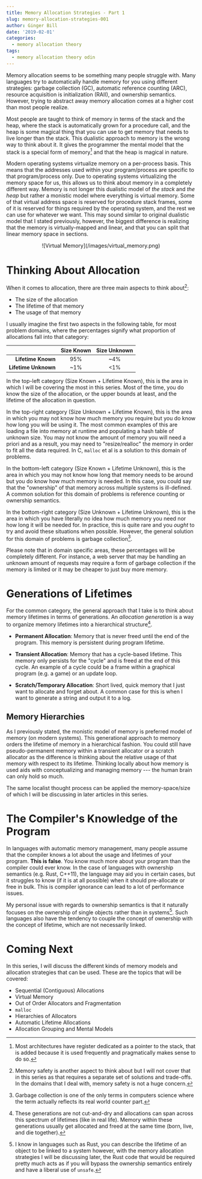 ```yaml
---
title: Memory Allocation Strategies - Part 1
slug: memory-allocation-strategies-001
author: Ginger Bill
date: '2019-02-01'
categories:
  - memory allocation theory
tags:
  - memory allocation theory odin
---
```


Memory allocation seems to be something many people struggle with. Many languages try to automatically handle memory for you using different strategies: garbage collection (GC), automatic reference counting (ARC), resource acquisition is initialization (RAII), and ownership semantics. However, trying to abstract away memory allocation comes at a higher cost than most people realize.

Most people are taught to think of memory in terms of the stack and the heap, where the stack is automatically grown for a procedure call, and the heap is some magical thing that you can use to get memory that needs to live longer than the stack. This dualistic approach to memory is the wrong way to think about it. It gives the programmer the mental model that the stack is a special form of memory[^stack-pointer] and that the heap is magical in nature.
[^stack-pointer]: Most architectures have register dedicated as a pointer to the stack, that is added because it is used frequently and pragmatically makes sense to do so.

Modern operating systems virtualize memory on a per-process basis. This means that the addresses used within your program/process are specific to that program/process only. Due to operating systems virtualizing the memory space for us, this allows us to think about memory in a completely different way. Memory is not longer this dualistic model of _the stack_ and _the heap_ but rather a monistic model where everything is virtual memory. Some of that virtual address space is reserved for procedure stack frames, some of it is reserved for things required by the operating system, and the rest we can use for whatever we want. This may sound similar to original dualistic model that I stated previously, however, the biggest difference is realizing that the memory is virtually-mapped and linear, and that you can split that linear memory space in sections.

<center>
![Virtual Memory](/images/virtual_memory.png)
</center>

# Thinking About Allocation

When it comes to allocation, there are three main aspects to think about[^fourth-aspect]:
[^fourth-aspect]: Memory safety is another aspect to think about but I will not cover that in this series as that requires a separate set of solutions and trade-offs. In the domains that I deal with, memory safety is not a huge concern.

* The size of the allocation
* The lifetime of that memory
* The usage of that memory

I usually imagine the first two aspects in the following table, for most problem domains, where the percentages signify what proportion of allocations fall into that category:

|                      | Size Known | Size Unknown |
|---------------------:|:----------:|:------------:|
| **Lifetime Known**   | 95%        | ~4%          |
| **Lifetime Unknown** | ~1%        | <1%          |


In the top-left category (Size Known + Lifetime Known), this is the area in which I will be covering the most in this series. Most of the time, you do know the size of the allocation, or the upper bounds at least, and the lifetime of the allocation in question.

In the top-right category (Size Unknown + Lifetime Known), this is the area in which you may not know how much memory you require but you do know how long you will be using it. The most common examples of this are loading a file into memory at runtime and populating a hash table of unknown size. You may not know the amount of memory you will need a priori and as a result, you may need to "resize/realloc" the memory in order to fit all the data required. In C, `malloc` et al is a solution to this domain of problems.

In the bottom-left category (Size Known + Lifetime Unknown), this is the area in which you may not know how long that memory needs to be around but you do know how much memory is needed. In this case, you could say that the "ownership" of that memory across multiple systems is ill-defined. A common solution for this domain of problems is reference counting or ownership semantics.

In the bottom-right category (Size Unknown + Lifetime Unknown), this is the area in which you have literally no idea how much memory you need nor how long it will be needed for. In practice, this is quite rare and you _ought_ to try and avoid these situations when possible. However, the general solution for this domain of problems is garbage collection[^garbage-collection].

[^garbage-collection]: Garbage collection is one of the only terms in computers science where the term actually reflects its real world counter part.

Please note that in domain specific areas, these percentages will be completely different. For instance, a web server that may be handling an unknown amount of requests may require a form of garbage collection if the memory is limited or it may be cheaper to just buy more memory.


# Generations of Lifetimes

For the common category, the general approach that I take is to think about memory lifetimes in terms of generations. An _allocation generation_ is a way to organize memory lifetimes into a hierarchical structure[^generation-cut-and-dry].
[^generation-cut-and-dry]: These generations are not cut-and-dry and allocations can span across this spectrum of lifetimes (like in real life).
Memory within these generations usually get allocated and freed at the same time (born, live, and die together).

* **Permanent Allocation**: Memory that is never freed until the end of the program. This memory is persistent during program lifetime.

* **Transient Allocation**: Memory that has a cycle-based lifetime. This memory only persists for the "cycle" and is freed at the end of this cycle. An example of a cycle could be a frame within a graphical program (e.g. a game) or an update loop.

* **Scratch/Temporary Allocation**: Short lived, quick memory that I just want to allocate and forget about. A common case for this is when I want to generate a string and output it to a log.


## Memory Hierarchies

As I previously stated, the monistic model of memory is preferred model of memory (on modern systems). This generational approach to memory orders the lifetime of memory in a hierarchical fashion. You could still have pseudo-permanent memory within a transient allocator or a scratch allocator as the difference is thinking about the relative usage of that memory with respect to its lifetime. Thinking locally about how memory is used aids with conceptualizing and managing memory --- the human brain can only hold so much.

The same localist thought process can be applied the memory-space/size of which I will be discussing in later articles in this series.


# The Compiler's Knowledge of the Program

In languages with automatic memory management, many people assume that the compiler knows a lot about the usage and lifetimes of your program. __This is false__. You know much more about your program than the compiler could ever know. In the case of languages with ownership semantics (e.g. Rust, C++11), the language may aid you in certain cases, but it struggles to know (if it is at all possible) when it should pre-allocate or free in bulk. This is compiler ignorance can lead to a lot of performance issues.

My personal issue with regards to ownership semantics is that it naturally focuses on the ownership of single objects rather than in systems[^ownership-systems]. Such languages also have the tendency to couple the concept of ownership with the concept of lifetime, which are not necessarily linked.

[^ownership-systems]: I know in languages such as Rust, you can describe the lifetime of an object to be linked to a system however, with the memory allocation strategies I will be discussing later, the Rust code that would be required pretty much acts as if you will bypass the ownership semantics entirely and have a liberal use of `unsafe`.


# Coming Next

In this series, I will discuss the different kinds of memory models and allocation strategies that can be used. These are the topics that will be covered:

* Sequential (Contiguous) Allocations
* Virtual Memory
* Out of Order Allocators and Fragmentation
* `malloc`
* Hierarchies of Allocators
* Automatic Lifetime Allocations
* Allocation Grouping and Mental Models
